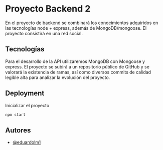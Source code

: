 
# Proyecto Backend 2

En el proyecto de backend se combinará los conocimientos adquiridos en las
tecnologías node + express, además de MongoDB/mongoose.
El proyecto consistirá en una red social.



## Tecnologías
Para el desarrollo de la API utilizaremos MongoDB con Mongoose y express.
El proyecto se subirá a un repositorio público de GitHub y se valorará la
existencia de ramas, así como diversos commits de calidad legible alta para
analizar la evolución del proyecto.

## Deployment

Inicializar el proyecto

```bash
npm start
```


## Autores

- [@eduardolm1](https://github.com/eduardolm1)

